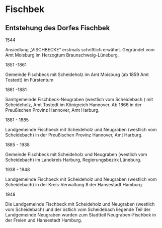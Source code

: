 # Fischbek

## Entstehung des Dorfes Fischbek

1544

Ansiedlung „VISCHBECKE“ erstmals schriftlich erwähnt. Gegründet vom Amt Moisburg im Herzogtum Braunschweig-Lüneburg.

1851 -1861

Gemeinde Fischbeck mit Scheideholz im Amt Moisburg (ab 1859 Amt Tostedt) im Fürstentum 

1861 -1881

Samtgemeinde Fischbeck-Neugraben (westlich vom Scheidebach ) mit Scheideholz, Amt Tostedt im Königreich Hannover. Ab 1866 in der Preußischen Provinz Hannover, Amt Harburg.

1881 - 1885

Landgemeinde Fischbeck mit Scheideholz und Neugraben (westlich vom Scheidebach) in der Preußischen Provinz Hannover, Amt Harburg.

1885 - 1938

Gemeinde Fischbeck mit Scheideholz und Neugraben (westlich vom Scheidebach) im Landkreis Harburg, Regierungsbezirk Lüneburg.

1938 - 1948

Landgemeinde Fischbeck mit Scheideholz und Neugraben (westlich vom Scheidebach) in der Kreis-Verwaltung 8 der Hansestadt Hamburg.

1948

Die Landgemeinde Fischbeck mit Scheideholz und Neugraben (westlich vom Scheidebach) und der östlich vom Scheidebach liegende Teil der Landgemeinde Neugraben wurden zum Stadtteil Neugraben-Fischbek in der Freien und Hansestadt Hamburg.
